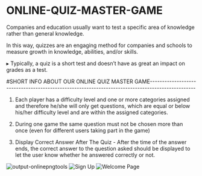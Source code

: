 # ONLINE-QUIZ-MASTER-GAME

Companies and education usually want to test a specific area of knowledge rather than general knowledge. 
 
In this way, quizzes are an engaging method for companies and schools to measure growth in knowledge, abilities, and/or skills.

▸ Typically, a quiz is a short test and doesn’t have as great an impact on grades as a test. 


#SHORT INFO ABOUT OUR ONLINE QUIZ MASTER GAME-------------------------------------------------------------------------------------------------

1. Each player has a difficulty level and one or more categories assigned and therefore he/she will only get questions, which are equal or below his/her difficulty level and are within the assigned categories.

2. During one game the same question must not be chosen more than once (even for different users taking part in the game)

3. Display Correct Answer After The Quiz - After the time of the answer ends, the correct answer to the question asked should be displayed to let the user know whether he answered correctly or not.


![output-onlinepngtools](https://user-images.githubusercontent.com/80740455/114268225-b23cf300-9a1d-11eb-82fa-479bda6f2800.png)
![Sign Up](https://user-images.githubusercontent.com/80740455/114268229-b6691080-9a1d-11eb-8194-28f82496de5b.PNG)
![Welcome Page](https://user-images.githubusercontent.com/80740455/114268232-b79a3d80-9a1d-11eb-8656-5daa428f37e5.PNG)
